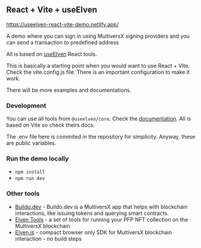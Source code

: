 ## React + Vite + useElven

https://useelven-react-vite-demo.netlify.app/

A demo where you can sign in using MultiversX signing providers and you can send a transaction to predefined address

All is based on [useElven](https://www.useelven.com) React tools.

This is basically a starting point when you would want to use React + Vite. Check the vite.config.js file. There is an important configuration to make it work.

There will be more examples and documentations.

### Development

You can use all tools from `@useelven/core`. Check the [documentation](https://www.useelven.com/docs/getting-started.html).
All is based on Vite so check theirs docs.

The .env file here is commited in the repository for simplicity. Anyway, these are public variables.

### Run the demo locally

- `npm install`
- `npm run dev`

### Other tools
- [Buildo.dev](https://www.buildo.dev) - Buildo.dev is a MultiversX app that helps with blockchain interactions, like issuing tokens and querying smart contracts.
- [Elven Tools](https://www.elven.tools) - a set of tools for running your PFP NFT collection on the MultiversX blockchain
- [Elven.js](https://www.elvenjs.com) - compact browser only SDK for MultiversX blockchain interaction - no build steps 
